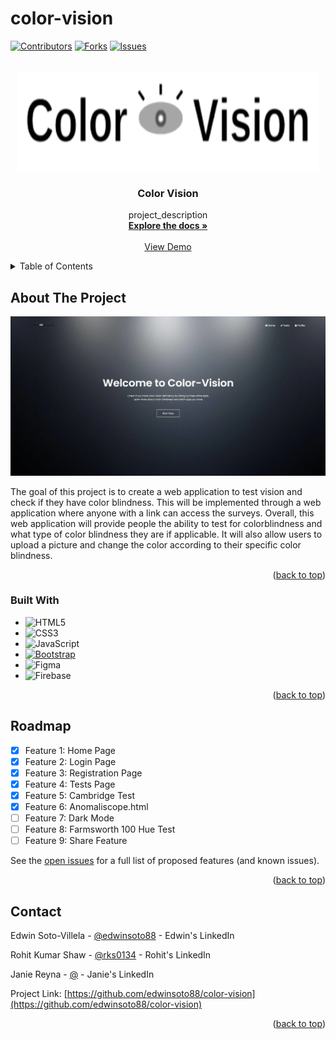 # color-vision

<a name="readme-top"></a>

[![Contributors][contributors-shield]][contributors-url]
[![Forks][forks-shield]][forks-url]
[![Issues][issues-shield]][issues-url]

<!-- PROJECT LOGO -->
<br />
<div align="center">
  <a href="https://github.com/edwinsoto88/color-vision">
    <img src="assets/images/Logo.png" alt="Logo" width="480" height="160">
  </a>

<h3 align="center">Color Vision</h3>

  <p align="center">
    project_description
    <br />
    <a href="https://github.com/edwinsoto88/color-vision"><strong>Explore the docs »</strong></a>
    <br />
    <br />
    <a href="https://github.com/edwinsoto88/color-vision">View Demo</a>
  </p>
</div>

<!-- TABLE OF CONTENTS -->
<details>
  <summary>Table of Contents</summary>
  <ol>
    <li>
      <a href="#about-the-project">About The Project</a>
      <ul>
        <li><a href="#built-with">Built With</a></li>
      </ul>
    </li>
    <li><a href="#roadmap">Roadmap</a></li>
    <li><a href="#contact">Contact</a></li>
  </ol>
</details>

<!-- ABOUT THE PROJECT -->

## About The Project

[![Product Name Screen Shot][product-screenshot]]()

The goal of this project is to create a web application to test vision and check if they have color blindness. This will be implemented through a web application where anyone with a link can access the surveys. Overall, this web application will provide people the ability to test for colorblindness and what type of color blindness they are if applicable. It will also allow users to upload a picture and change the color according to their specific color blindness.

<p align="right">(<a href="#readme-top">back to top</a>)</p>

### Built With

- ![HTML5](https://img.shields.io/badge/html5-%23E34F26.svg?style=for-the-badge&logo=html5&logoColor=white)
- ![CSS3](https://img.shields.io/badge/css3-%231572B6.svg?style=for-the-badge&logo=css3&logoColor=white)
- ![JavaScript](https://img.shields.io/badge/javascript-%23323330.svg?style=for-the-badge&logo=javascript&logoColor=%23F7DF1E)
- [![Bootstrap][bootstrap.com]][bootstrap-url]
- ![Figma](https://img.shields.io/badge/figma-%23F24E1E.svg?style=for-the-badge&logo=figma&logoColor=white)
- ![Firebase](https://img.shields.io/badge/firebase-ffca28?style=for-the-badge&logo=firebase&logoColor=black)

<p align="right">(<a href="#readme-top">back to top</a>)</p>

<!-- GETTING STARTED -->

<!-- ROADMAP -->

## Roadmap

- [x] Feature 1: Home Page
- [x] Feature 2: Login Page
- [x] Feature 3: Registration Page
- [x] Feature 4: Tests Page
- [x] Feature 5: Cambridge Test
- [x] Feature 6: Anomaliscope.html
- [ ] Feature 7: Dark Mode
- [ ] Feature 8: Farmsworth 100 Hue Test
- [ ] Feature 9: Share Feature

See the [open issues](https://github.com/edwinsoto88/color-vision/issues) for a full list of proposed features (and known issues).

<p align="right">(<a href="#readme-top">back to top</a>)</p>

<!-- CONTACT -->

## Contact

Edwin Soto-Villela - [@edwinsoto88](https://www.linkedin.com/in/edwin-soto-villela/) - Edwin's LinkedIn

Rohit Kumar Shaw - [@rks0134](https://www.linkedin.com/in/rohitkrshaw/) - Rohit's LinkedIn

Janie Reyna - [@](https://www.linkedin.com/in/jreyna-csengineer/) - Janie's LinkedIn

Project Link: [https://github.com/edwinsoto88/color-vision](https://github.com/edwinsoto88/color-vision)

<p align="right">(<a href="#readme-top">back to top</a>)</p>

<!-- MARKDOWN LINKS & IMAGES -->
<!-- https://www.markdownguide.org/basic-syntax/#reference-style-links -->

[contributors-shield]: https://img.shields.io/github/contributors/edwinsoto88/color-vision.svg?style=for-the-badge
[contributors-url]: https://github.com/edwinsoto88/color-vision/graphs/contributors
[forks-shield]: https://img.shields.io/github/forks/edwinsoto88/color-vision.svg?style=for-the-badge
[forks-url]: https://github.com/edwinsoto88/color-vision/network/members
[stars-shield]: https://img.shields.io/github/stars/edwinsoto88/color-vision.svg?style=for-the-badge
[stars-url]: https://github.com/edwinsoto88/color-vision/stargazers
[issues-shield]: https://img.shields.io/github/issues/edwinsoto88/color-vision.svg?style=for-the-badge
[issues-url]: https://github.com/edwinsoto88/color-vision/issues
[license-shield]: https://img.shields.io/github/license/edwinsoto88/color-vision.svg?style=for-the-badge
[license-url]: https://github.com/edwinsoto88/color-vision/blob/master/LICENSE.txt
[product-screenshot]: /assets/images/ReadMe.PNG
[react.js]: https://img.shields.io/badge/React-20232A?style=for-the-badge&logo=react&logoColor=61DAFB
[react-url]: https://reactjs.org/
[HTML5-url]: https://img.shields.io/badge/html5-%23E34F26.svg?style=for-the-badge&logo=html5&logoColor=white
[CSS3-url]: https://img.shields.io/badge/css3-%231572B6.svg?style=for-the-badge&logo=css3&logoColor=white
[bootstrap.com]: https://img.shields.io/badge/Bootstrap-563D7C?style=for-the-badge&logo=bootstrap&logoColor=white
[bootstrap-url]: https://getbootstrap.com
